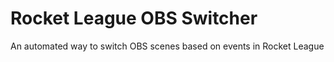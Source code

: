 # Rocket League OBS Switcher
An automated way to switch OBS scenes based on events in Rocket League
